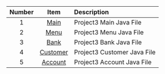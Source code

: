 | Number | Item | Description |
|:---:|:---:|:---|
|1|[Main](https://github.com/Quiksylvir/Project3/blob/master/src/Project3/Main.java)|Project3 Main Java File|
|2|[Menu](https://github.com/Quiksylvir/Project3/blob/master/src/Project3/Menu.java)|Project3 Menu Java File|
|3|[Bank](https://github.com/Quiksylvir/Project3/blob/master/src/Project3/Menu.java)|Project3 Bank Java File| 
|4|[Customer](https://github.com/Quiksylvir/Project3/blob/master/src/Project3/Customer.java)|Project3 Customer Java File|
|5|[Account](https://github.com/Quiksylvir/Project3/blob/master/src/Project3/Account.java) | Project3 Account Java File|
